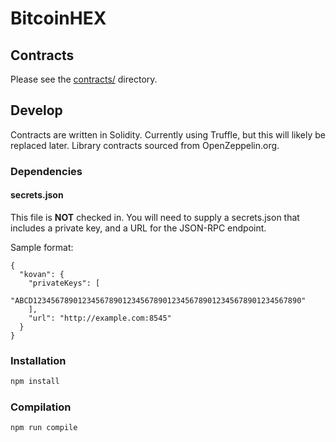 # BitcoinHEX

## Contracts
Please see the [contracts/](contracts) directory.

## Develop
Contracts are written in Solidity. Currently using Truffle, but this will likely be replaced later. Library contracts sourced from OpenZeppelin.org.

### Dependencies

#### secrets.json
This file is **NOT** checked in. You will need to supply a secrets.json that includes a private key, and a URL for the JSON-RPC endpoint.

Sample format:
```
{
  "kovan": {
    "privateKeys": [
      "ABCD123456789012345678901234567890123456789012345678901234567890"
    ],
    "url": "http://example.com:8545"
  }
}
```

### Installation
```bash
npm install
```

### Compilation
```bash
npm run compile
```
